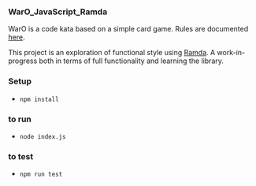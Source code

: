 
### WarO_JavaScript_Ramda

WarO is a code kata based on a simple card game. Rules are documented [here](https://github.com/peidevs/WarO_Java/blob/master/README.md).

This project is an exploration of functional style using [Ramda](http://ramdajs.com/). A work-in-progress both in terms of full functionality and learning the library.

### Setup

* `npm install`

### to run 

* `node index.js`

### to test 

* `npm run test`

